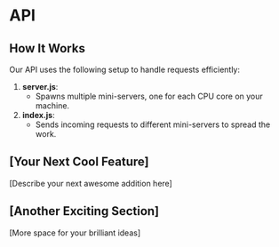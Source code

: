 # API

## How It Works

Our API uses the following setup to handle requests efficiently:

1. **server.js**:
   - Spawns multiple mini-servers, one for each CPU core on your machine.
2. **index.js**:
   - Sends incoming requests to different mini-servers to spread the work.

## [Your Next Cool Feature]

[Describe your next awesome addition here]

## [Another Exciting Section]

[More space for your brilliant ideas]
